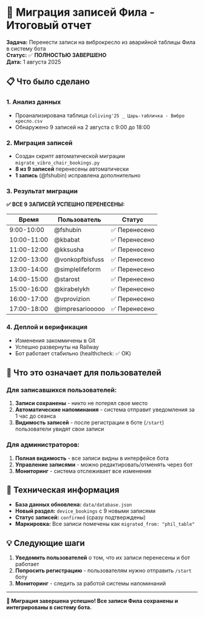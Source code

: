 # 🎉 Миграция записей Фила - Итоговый отчет

**Задача:** Перенести записи на виброкресло из аварийной таблицы Фила в систему бота  
**Статус:** ✅ **ПОЛНОСТЬЮ ЗАВЕРШЕНО**  
**Дата:** 1 августа 2025

## 📋 Что было сделано

### 1. Анализ данных
- Проанализирована таблица `Coliving'25 _ Царь-табличка - Вибро кресло.csv`
- Обнаружено 9 записей на 2 августа с 9:00 до 18:00

### 2. Миграция записей
- Создан скрипт автоматической миграции `migrate_vibro_chair_bookings.py`
- **8 из 9 записей** перенесены автоматически
- **1 запись** (@fshubin) исправлена дополнительно

### 3. Результат миграции

**✅ ВСЕ 9 ЗАПИСЕЙ УСПЕШНО ПЕРЕНЕСЕНЫ:**

| Время | Пользователь | Статус |
|-------|-------------|---------|
| 9:00-10:00 | @fshubin | ✅ Перенесено |
| 10:00-11:00 | @kbabat | ✅ Перенесено |
| 11:00-12:00 | @kksusha | ✅ Перенесено |
| 12:00-13:00 | @vonkopfbisfuss | ✅ Перенесено |
| 13:00-14:00 | @simplelifeform | ✅ Перенесено |
| 14:00-15:00 | @starost | ✅ Перенесено |
| 15:00-16:00 | @kirabelykh | ✅ Перенесено |
| 16:00-17:00 | @vprovizion | ✅ Перенесено |
| 17:00-18:00 | @impresariooooo | ✅ Перенесено |

### 4. Деплой и верификация
- Изменения закоммичены в Git
- Успешно развернуты на Railway
- Бот работает стабильно (healthcheck: ✅ OK)

## 🎯 Что это означает для пользователей

### Для записавшихся пользователей:
1. **Записи сохранены** - никто не потерял свое место
2. **Автоматические напоминания** - система отправит уведомления за 1 час до сеанса
3. **Видимость записей** - после регистрации в боте (`/start`) пользователи увидят свои записи

### Для администраторов:
1. **Полная видимость** - все записи видны в интерфейсе бота
2. **Управление записями** - можно редактировать/отменять через бот
3. **Мониторинг** - система отслеживает все изменения

## 🔧 Техническая информация

- **База данных обновлена:** `data/database.json`
- **Новый раздел:** `device_bookings` с 9 новыми записями
- **Статус записей:** `confirmed` (сразу подтверждены)
- **Маркировка:** Все записи помечены как `migrated_from: "phil_table"`

## 💡 Следующие шаги

1. **Уведомить пользователей** о том, что их записи перенесены и бот работает
2. **Попросить регистрацию** - пользователям нужно отправить `/start` боту
3. **Мониторинг** - следить за работой системы напоминаний

---

**🎉 Миграция завершена успешно! Все записи Фила сохранены и интегрированы в систему бота.**
